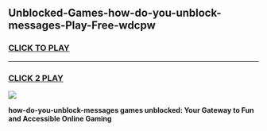 
## Unblocked-Games-how-do-you-unblock-messages-Play-Free-wdcpw
<h3>
<a href="https://premium76.site?title=how-do-you-unblock-messages&ref=23A">CLICK TO PLAY</a></h3>
<hr>

<h3>
<a href="https://premium76.site?title=how-do-you-unblock-messages&ref=23A">CLICK 2 PLAY</a>
  
</h3>

<a href="https://premium76.site?title=how-do-you-unblock-messages&ref=23A"><img src="https://clearcache.store/games.png"></a>


**how-do-you-unblock-messages games unblocked: Your Gateway to Fun and Accessible Online Gaming**
